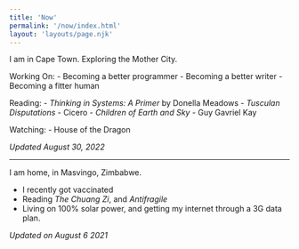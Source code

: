 ```yaml
---
title: 'Now'
permalink: '/now/index.html'
layout: 'layouts/page.njk'
---
```

I am in Cape Town. Exploring the Mother City.

Working On:
    - Becoming a better programmer
    - Becoming a better writer
    - Becoming a fitter human

Reading:
    - _Thinking in Systems: A Primer_ by Donella Meadows
    - _Tusculan Disputations_ - Cicero
    - _Children of Earth and Sky_ - Guy Gavriel Kay

Watching:
    - House of the Dragon

_Updated August 30, 2022_

---

I am home, in Masvingo, Zimbabwe.
- I recently got vaccinated
- Reading _The Chuang Zi_, and _Antifragile_
- Living on 100% solar power, and getting my internet through a 3G data plan.

_Updated on August 6 2021_